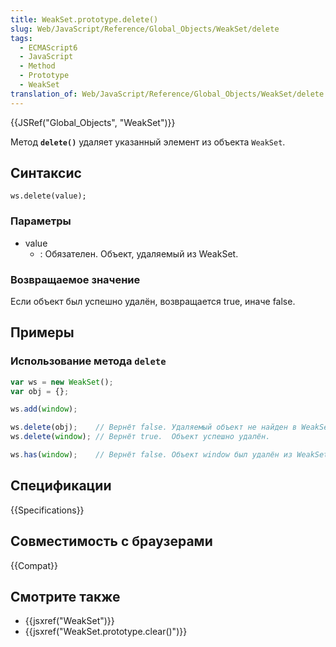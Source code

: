 ```yaml
---
title: WeakSet.prototype.delete()
slug: Web/JavaScript/Reference/Global_Objects/WeakSet/delete
tags:
  - ECMAScript6
  - JavaScript
  - Method
  - Prototype
  - WeakSet
translation_of: Web/JavaScript/Reference/Global_Objects/WeakSet/delete
---
```

{{JSRef("Global_Objects", "WeakSet")}}

Метод **`delete()`** удаляет указанный элемент из объекта `WeakSet`.

## Синтаксис

```
ws.delete(value);
```

### Параметры

- value
  - : Обязателен. Объект, удаляемый из WeakSet.

### Возвращаемое значение

Если объект был успешно удалён, возвращается true, иначе false.

## Примеры

### Использование метода `delete`

```js
var ws = new WeakSet();
var obj = {};

ws.add(window);

ws.delete(obj);    // Вернёт false. Удаляемый объект не найден в WeakSet.
ws.delete(window); // Вернёт true.  Объект успешно удалён.

ws.has(window);    // Вернёт false. Объект window был удалён из WeakSet.
```

## Спецификации

{{Specifications}}

## Совместимость с браузерами

{{Compat}}

## Смотрите также

- {{jsxref("WeakSet")}}
- {{jsxref("WeakSet.prototype.clear()")}}
